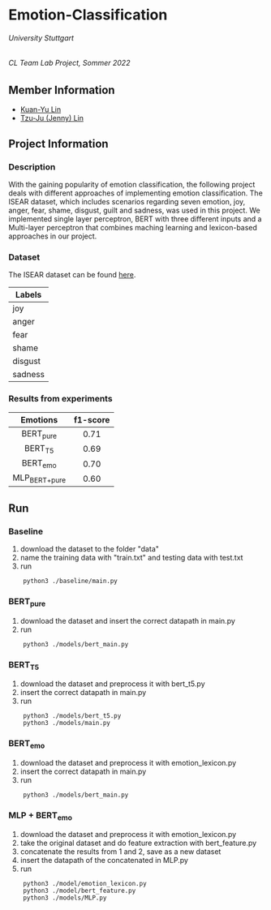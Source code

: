 # Emotion-Classification

###### University Stuttgart
###### CL Team Lab Project, Sommer 2022

## Member Information

* [Kuan-Yu Lin](https://github.com/kuan-yu-lin)
* [Tzu-Ju (Jenny) Lin](https://github.com/TzuJuLin)

## Project Information

### Description

With the gaining popularity of emotion classification, the following project deals with different approaches of implementing emotion classification. The ISEAR dataset, which includes scenarios regarding seven emotion, joy, anger, fear, shame, disgust, guilt and sadness, was used in this project. We implemented single layer perceptron, BERT with three different inputs and a Multi-layer perceptron that combines maching learning and lexicon-based approaches in our project. 

### Dataset

The ISEAR dataset can be found [here](https://www.unige.ch/cisa/research/materials-and-online-research/research-material/).

|Labels|
|------|
|joy|
|anger|
|fear|
|shame|
|disgust|
|sadness|

### Results from experiments

|         Emotions        | f1-score |
|:-----------------------:|:--------:|
|    BERT<sub>pure</sub>  |   0.71   |
|     BERT<sub>T5</sub>   |   0.69   |
|     BERT<sub>emo</sub>  |   0.70   |
| MLP<sub>BERT+pure</sub> |   0.60   |

## Run

### Baseline

1. download the dataset to the folder "data"
2. name the training data with "train.txt" and testing data with test.txt
3. run
```
    python3 ./baseline/main.py
```
### BERT<sub>pure</sub>

1. download the dataset and insert the correct datapath in main.py 
2. run
```
    python3 ./models/bert_main.py
```
### BERT<sub>T5</sub>

1. download the dataset and preprocess it with bert_t5.py
2. insert the correct datapath in main.py
3. run
```
    python3 ./models/bert_t5.py
    python3 ./models/main.py
```
### BERT<sub>emo</sub>

1. download the dataset and preprocess it with emotion_lexicon.py
2. insert the correct datapath in main.py 
3. run
```
    python3 ./models/bert_main.py
```
### MLP + BERT<sub>emo</sub>

1. download the dataset and preprocess it with emotion_lexicon.py
2. take the original dataset and do feature extraction with bert_feature.py
3. concatenate the results from 1 and 2, save as a new dataset
4. insert the datapath of the concatenated in MLP.py
5. run
```
    python3 ./model/emotion_lexicon.py
    python3 ./model/bert_feature.py
    python3 ./models/MLP.py
```


